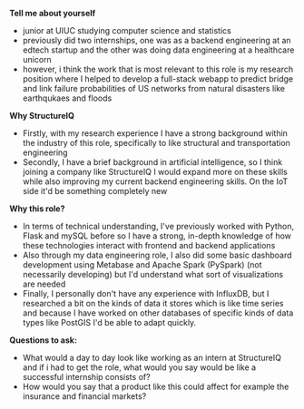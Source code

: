 
**Tell me about yourself**
- junior at UIUC studying computer science and statistics
- previously did two internships, one was as a backend engineering at an edtech startup and the other was doing data engineering at a healthcare unicorn
- however, i think the work that is most relevant to this role is my research position where I helped to develop a full-stack webapp to predict bridge and link failure probabilities of US networks from natural disasters like earthqukaes and floods

**Why StructureIQ**
- Firstly, with my research experience I have a strong background within the industry of this role, specifically to like structural and transportation engineering
- Secondly, I have a brief background in artificial intelligence, so I think joining a company like StructureIQ I would expand more on these skills while also improving my current backend engineering skills. On the IoT side it'd be something completely new

**Why this role?**
- In terms of technical understanding, I've previously worked with Python, Flask and mySQL before so I have a strong, in-depth knowledge of how these technologies interact with frontend and backend applications
- Also through my data engineering role, I also did some basic dashboard development using Metabase and Apache Spark (PySpark) (not necessarily developing) but I'd understand what sort of visualizations are needed
- Finally, I personally don't have any experience with InfluxDB, but I researched a bit on the kinds of data it stores which is like time series and because I have worked on other databases of specific kinds of data types like PostGIS I'd be able to adapt quickly.

**Questions to ask:**
- What would a day to day look like working as an intern at StructureIQ and if i had to get the role, what would you say would be like a successful internship consists of?
- How would you say that a product like this could affect for example the insurance and financial markets?






